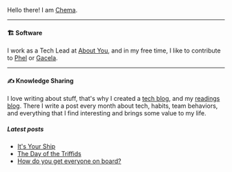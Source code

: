 Hello there! I am 
<span title="Why? {Che: Jose, ma: Maria}">
    <a target="_blank" href="https://chemaclass.com/">Chema</a>.
</span>

---

#### 🏗 Software

I work as a <span title="The most inspiring and personal fashion online shop in Europe">Tech Lead at <a target="_blank" href="https://aboutyou.com/">About You</a></span>, 
and in my free time, I like to contribute
to <span title="A Functional Programming language that transpiles to PHP"><a target="_blank" href="https://phel-lang.org">Phel</a></span> 
or <span title="A library that helps you build modular PHP applications"><a target="_blank" href="https://gacela-project.com/">Gacela</a></span>.

---

#### ✍️ Knowledge Sharing

I love writing about stuff, that's why I created a [tech blog](https://chemaclass.es/blog/), and
my [readings blog](https://chemaclass.es/readings/). There I write a post every month about tech, habits, team
behaviors, and everything that I find interesting and brings some value to my life.

##### Latest posts

<!-- BLOG-POST-LIST:START -->
- [It&#39;s Your Ship](https://chemaclass.com/readings/its-your-ship/)
- [The Day of the Triffids](https://chemaclass.com/readings/the-day-of-the-triffids/)
- [How do you get everyone on board?](https://chemaclass.com/blog/how-do-you-get-everyone-on-board/)
<!-- BLOG-POST-LIST:END -->
